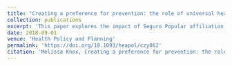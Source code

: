 ```yaml
---
title: "Creating a preference for prevention: the role of universal health care in the demand for preventive care among Mexico’s vulnerable populations"
collection: publications
excerpt: 'This paper explores the impact of Seguro Popular affiliation on the demand for preventive care services among vulnerable populations.  I find an overall increase in demand for general physical exams, but not the other forms of care investigated.'
date: 2018-09-01
venue: 'Health Policy and Planning'
permalink: 'https://doi.org/10.1093/heapol/czy062'
citation: 'Melissa Knox, Creating a preference for prevention: the role of universal health care in the demand for preventive care among Mexico’s vulnerable populations, <i>Health Policy and Planning</i>, Volume 33, Issue 7, September 2018, Pages 853–860.'
---
```



